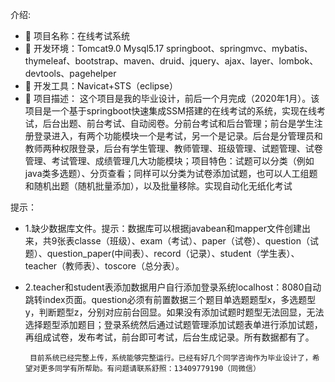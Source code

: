 介绍: 
*  项目名称：在线考试系统
*  开发环境：Tomcat9.0 Mysql5.17 springboot、springmvc、mybatis、thymeleaf、bootstrap、maven、druid、jquery、ajax、layer、lombok、              devtools、pagehelper 
*  开发工具：Navicat+STS（eclipse）
*  项目描述： 这个项目是我的毕业设计，前后一个月完成（2020年1月）。该项目是一个基于springboot快速集成SSM搭建的在线考试的系统，实现在线考试，后台出题、前台考试、自动阅卷。分前台考试和后台管理；前台是学生注册登录进入，有两个功能模块一个是考试，另一个是记录。后台是分管理员和教师两种权限登录，后台有学生管理、教师管理、班级管理、试题管理、试卷管理、考试管理、成绩管理几大功能模块；项目特色：试题可以分类（例如java类多选题）、分页查看；同样可以分类为试卷添加试题，也可以人工组题和随机出题（随机批量添加），以及批量移除。实现自动化无纸化考试

提示：
*  1.缺少数据库文件。提示：数据库可以根据javabean和mapper文件创建出来，共9张表classe（班级）、exam（考试）、paper（试卷）、question（试题）、question_paper(中间表）、record（记录）、student（学生表）、teacher（教师表）、toscore（总分表）。
*  2.teacher和student表添加数据用户自行添加登录系统localhost：8080自动跳转index页面。question必须有前置数据三个题目单选题题型x，多选题型y，判断题型z，分别对应前台回显。如果没有添加试题时题型无法回显，无法选择题型添加题目；登录系统然后通过试题管理添加试题表单进行添加试题，再组成试卷，发布考试，前台即可考试，后台生成记录。所有数据都有了。


        目前系统已经完整上传，系统能够完整运行。已经有好几个同学咨询作为毕业设计了，希望对更多同学有所帮助。有问题请联系舒照：13409779190（同微信）

